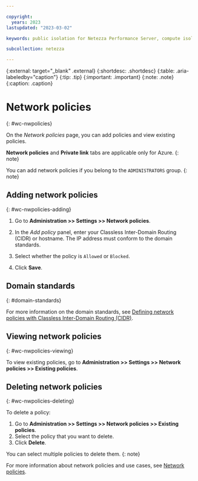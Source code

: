 ```yaml
---

copyright:
  years: 2023
lastupdated: "2023-03-02"

keywords: public isolation for Netezza Performance Server, compute isolation for Netezza Performance Server, Netezza Performance Server architecture, workload isolation in Netezza Performance Server

subcollection: netezza

---
```


{:external: target="_blank" .external}
{:shortdesc: .shortdesc}
{:table: .aria-labeledby="caption"}
{:tip: .tip}
{:important: .important}
{:note: .note}
{:caption: .caption}

# Network policies
{: #wc-nwpolicies}

On the *Network policies* page, you can add policies and view existing policies.

**Network policies** and **Private link** tabs are applicable only for Azure. 
{: note}

You can add network policies if you belong to the `ADMINISTRATORS` group.
{: note}

## Adding network policies
{: #wc-nwpolicies-adding}

1. Go to **Administration >> Settings >> Network policies**.
1. In the *Add policy* panel, enter your Classless Inter-Domain Routing (CIDR) or hostname.
   The IP address must conform to the domain standards.

1. Select whether the policy is `Allowed` or `Blocked`.
1. Click **Save**.

## Domain standards
{: #domain-standards}

For more information on the domain standards, see [Defining network policies with Classless Inter-Domain Routing (CIDR)](/docs/netezza?topic=netezza-network-policies#nw-cidr).

## Viewing network policies
{: #wc-nwpolicies-viewing}

To view existing policies, go to **Administration >> Settings >> Network policies >> Existing policies**.

## Deleting network policies
{: #wc-nwpolicies-deleting}

To delete a policy:

1. Go to **Administration >> Settings >> Network policies >> Existing policies**.
2. Select the policy that you want to delete.
3. Click **Delete**.

You can select multiple policies to delete them.
{: note}

For more information about network policies and use cases, see [Network policies](/docs/netezza?topic=netezza-network-policies).
